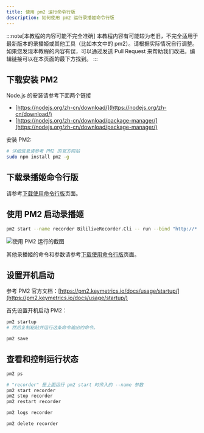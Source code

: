 ```yaml
---
title: 使用 pm2 运行命令行版
description: 如何使用 pm2 运行录播姬命令行版
---
```


:::note[本教程的内容可能不完全准确]
本教程内容有可能较为老旧，不完全适用于最新版本的录播姬或其他工具（比如本文中的 pm2）。请根据实际情况自行调整。
如果您发现本教程的内容有误，可以通过发送 Pull Request 来帮助我们改进。编辑链接可以在本页面的最下方找到。
:::

## 下载安装 PM2

Node.js 的安装请参考下面两个链接

- [https://nodejs.org/zh-cn/download/](https://nodejs.org/zh-cn/download/)
- [https://nodejs.org/zh-cn/download/package-manager/](https://nodejs.org/zh-cn/download/package-manager/)

安装 PM2:

```sh
# 详细信息请参考 PM2 的官方网站
sudo npm install pm2 -g
```

## 下载录播姬命令行版

请参考[下载使用命令行版](/install/cli/)页面。

## 使用 PM2 启动录播姬

```sh
pm2 start --name recorder BililiveRecorder.Cli -- run --bind "http://*:2356" --http-basic-user "用户名" --http-basic-pass "密码" "录播工作目录"
```

![使用 PM2 运行的截图](@assets/install-guides/user-install-cli-pm2.png)

其他录播姬的命令和参数请参考[下载使用命令行版](/install/cli/)页面。

## 设置开机启动

参考 PM2 官方文档：[https://pm2.keymetrics.io/docs/usage/startup/](https://pm2.keymetrics.io/docs/usage/startup/)

首先设置开机启动 PM2：

```sh
pm2 startup
# 然后复制粘贴并运行这条命令输出的命令。
```

```sh
pm2 save
```

## 查看和控制运行状态

```sh
pm2 ps

# "recorder" 是上面运行 pm2 start 时传入的 --name 参数
pm2 start recorder
pm2 stop recorder
pm2 restart recorder

pm2 logs recorder

pm2 delete recorder
```

